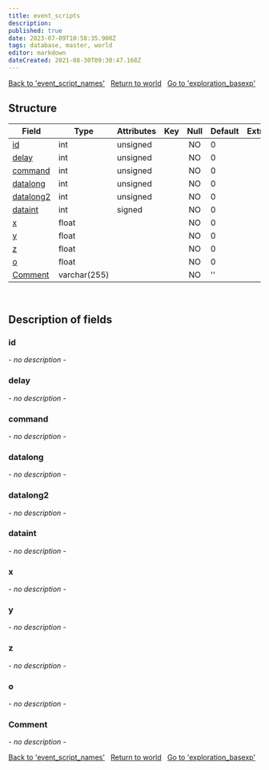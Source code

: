 ```yaml
---
title: event_scripts
description: 
published: true
date: 2023-07-09T10:58:35.900Z
tags: database, master, world
editor: markdown
dateCreated: 2021-08-30T09:30:47.168Z
---
```


<a href="https://trinitycore.info/en/database/master/world/event_script_names" class="mt-5 v-btn v-btn--depressed v-btn--flat v-btn--outlined theme--light v-size--default darkblue--text text--lighten-3"><span class="v-btn__content"><i aria-hidden="true" class="v-icon notranslate v-icon--left mdi mdi-arrow-left theme--light"></i><span>Back to 'event_script_names'</span></span></a>&nbsp;&nbsp;&nbsp;<a href="https://trinitycore.info/en/database/master/world/home" class="mt-5 v-btn v-btn--depressed v-btn--flat v-btn--outlined theme--light v-size--default darkblue--text text--lighten-3"><span class="v-btn__content"><i aria-hidden="true" class="v-icon notranslate v-icon--left mdi mdi-home-outline theme--light"></i><span>Return to world</span></span></a>&nbsp;&nbsp;&nbsp;<a href="https://trinitycore.info/en/database/master/world/exploration_basexp" class="mt-5 v-btn v-btn--depressed v-btn--flat v-btn--outlined theme--light v-size--default darkblue--text text--lighten-3"><span class="v-btn__content"><span>Go to 'exploration_basexp'</span><i aria-hidden="true" class="v-icon notranslate v-icon--right mdi mdi-arrow-right theme--light"></i></span></a>

## Structure

| Field | Type | Attributes | Key | Null | Default | Extra | Comment |
| --- | --- | --- | :---: | :---: | --- | --- | --- |
| [id](#id-alt) | int | unsigned |  | NO | 0 |  |  |
| [delay](#delay) | int | unsigned |  | NO | 0 |  |  |
| [command](#command) | int | unsigned |  | NO | 0 |  |  |
| [datalong](#datalong) | int | unsigned |  | NO | 0 |  |  |
| [datalong2](#datalong2) | int | unsigned |  | NO | 0 |  |  |
| [dataint](#dataint) | int | signed |  | NO | 0 |  |  |
| [x](#x) | float |  |  | NO | 0 |  |  |
| [y](#y) | float |  |  | NO | 0 |  |  |
| [z](#z) | float |  |  | NO | 0 |  |  |
| [o](#o) | float |  |  | NO | 0 |  |  |
| [Comment](#comment) | varchar(255) |  |  | NO | '' |  |  |
&nbsp;
## Description of fields

### id <!-- {#id-alt} -->
*- no description -*
&nbsp;

### delay
*- no description -*
&nbsp;

### command
*- no description -*
&nbsp;

### datalong
*- no description -*
&nbsp;

### datalong2
*- no description -*
&nbsp;

### dataint
*- no description -*
&nbsp;

### x
*- no description -*
&nbsp;

### y
*- no description -*
&nbsp;

### z
*- no description -*
&nbsp;

### o
*- no description -*
&nbsp;

### Comment
*- no description -*
&nbsp;

<a href="https://trinitycore.info/en/database/master/world/event_script_names" class="mt-5 v-btn v-btn--depressed v-btn--flat v-btn--outlined theme--light v-size--default darkblue--text text--lighten-3"><span class="v-btn__content"><i aria-hidden="true" class="v-icon notranslate v-icon--left mdi mdi-arrow-left theme--light"></i><span>Back to 'event_script_names'</span></span></a>&nbsp;&nbsp;&nbsp;<a href="https://trinitycore.info/en/database/master/world/home" class="mt-5 v-btn v-btn--depressed v-btn--flat v-btn--outlined theme--light v-size--default darkblue--text text--lighten-3"><span class="v-btn__content"><i aria-hidden="true" class="v-icon notranslate v-icon--left mdi mdi-home-outline theme--light"></i><span>Return to world</span></span></a>&nbsp;&nbsp;&nbsp;<a href="https://trinitycore.info/en/database/master/world/exploration_basexp" class="mt-5 v-btn v-btn--depressed v-btn--flat v-btn--outlined theme--light v-size--default darkblue--text text--lighten-3"><span class="v-btn__content"><span>Go to 'exploration_basexp'</span><i aria-hidden="true" class="v-icon notranslate v-icon--right mdi mdi-arrow-right theme--light"></i></span></a>
